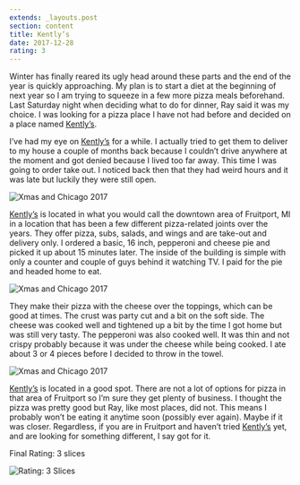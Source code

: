 ```yaml
---
extends: _layouts.post
section: content
title: Kently’s
date: 2017-12-28
rating: 3
---
```


Winter has finally reared its ugly head around these parts and the end of the year is quickly approaching. My plan is to start a diet at the beginning of next year so I am trying to squeeze in a few more pizza meals beforehand. Last Saturday night when deciding what to do for dinner, Ray said it was my choice. I was looking for a pizza place I have not had before and decided on a place named [Kently’s](https://www.facebook.com/Kentlys-Pizza-Subs-1569679623256130/).

I’ve had my eye on [Kently’s](https://www.facebook.com/Kentlys-Pizza-Subs-1569679623256130/) for a while. I actually tried to get them to deliver to my house a couple of months back because I couldn’t drive anywhere at the moment and got denied because I lived too far away. This time I was going to order take out. I noticed back then that they had weird hours and it was late but luckily they were still open.

![Xmas and Chicago 2017](../../media/171024048364_0.jpg)

[Kently’s](https://www.facebook.com/Kentlys-Pizza-Subs-1569679623256130/) is located in what you would call the downtown area of Fruitport, MI in a location that has been a few different pizza-related joints over the years. They offer pizza, subs, salads, and wings and are take-out and delivery only. I ordered a basic, 16 inch, pepperoni and cheese pie and picked it up about 15 minutes later. The inside of the building is simple with only a counter and couple of guys behind it watching TV. I paid for the pie and headed home to eat.

![Xmas and Chicago 2017](https://farm5.staticflickr.com/4593/39530774722_00a7c69ff7_k.jpg)

They make their pizza with the cheese over the toppings, which can be good at times. The crust was party cut and a bit on the soft side. The cheese was cooked well and tightened up a bit by the time I got home but was still very tasty. The pepperoni was also cooked well. It was thin and not crispy probably because it was under the cheese while being cooked. I ate about 3 or 4 pieces before I decided to throw in the towel.

![Xmas and Chicago 2017](https://farm5.staticflickr.com/4598/24691919537_e38f690b1f_k.jpg)

[Kently’s](https://www.facebook.com/Kentlys-Pizza-Subs-1569679623256130/) is located in a good spot. There are not a lot of options for pizza in that area of Fruitport so I’m sure they get plenty of business. I thought the pizza was pretty good but Ray, like most places, did not. This means I probably won’t be eating it anytime soon (possibly ever again). Maybe if it was closer. Regardless, if you are in Fruitport and haven’t tried [Kently’s](https://www.facebook.com/Kentlys-Pizza-Subs-1569679623256130/) yet, and are looking for something different, I say got for it.

Final Rating: 3 slices

![Rating: 3 Slices](/assets/img/pizza3_sm.jpg)